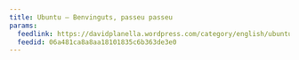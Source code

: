 ```yaml
---
title: Ubuntu – Benvinguts, passeu passeu
params:
  feedlink: https://davidplanella.wordpress.com/category/english/ubuntu/feed/atom/
  feedid: 06a481ca8a8aa18101835c6b363de3e0
---
```

